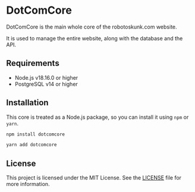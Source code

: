 # DotComCore
DotComCore is the main whole core of the robotoskunk.com website.

It is used to manage the entire website, along with the database and the API.

## Requirements
- Node.js v18.16.0 or higher
- PostgreSQL v14 or higher

## Installation
This core is treated as a Node.js package, so you can install it using `npm` or `yarn`.

```bash
npm install dotcomcore
```

```bash
yarn add dotcomcore
```

## License
This project is licensed under the MIT License. See the [LICENSE](LICENSE) file for more information.

